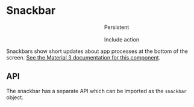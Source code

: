 # Snackbar

<script setup>
import { HSnackbar, snackbar, HButton, HTextField, HCheckbox } from '../../src'
import Preview from '../Preview.vue'
import { ref } from 'vue'

const options = {
    alignLeft: {
        kind: 'bool',
        default: false,
        label: 'Align left'
    },
}

const handler = () => {
    alert('Action completed!')
}

const message = ref('')
const actionLabel = ref('')

const persistent = ref(false)
const includeAction = ref(false)

const messageError = ref('')
const labelError = ref('')

const showSnackbar = () => {
    messageError.value = ''
    labelError.value = ''
    if(!message.value) {
        messageError.value = 'Message is required'
        return
    }
    if(includeAction.value && !actionLabel.value) {
        labelError.value = 'Action label is required'
        return
    }
    snackbar.pushNotification({
        message: message.value,
        action: includeAction.value ? {
            label: actionLabel.value,
            handler
        } : undefined,
        persistent: persistent.value
    })
}
</script>

<style>
.form {
    display: grid;
    grid-template-columns: 1fr 1fr;
    grid-template-rows: 1fr 1fr;
    grid-gap: 1rem;
}
</style>

<preview :options="options" v-slot="{ state }">
    <div class="preview-column">
        <div class="form">
            <h-text-field
                name="message"
                kind="outlined"
                v-model="message"
                label="Message"
                :has-error="!!messageError"
            >
                <template #helper v-if="messageError">{{ messageError }}</template>
            </h-text-field>
            <div class="preview-row">
                <label for="persistent">Persistent</label>
                <h-checkbox v-model="persistent" id="persistent" />
            </div>
            <h-text-field
                name="action-label"
                kind="outlined"
                v-model="actionLabel"
                label="Action label"
                :has-error="!!labelError"
            >
                <template #helper v-if="labelError">{{ labelError }}</template>
            </h-text-field>
            <div class="preview-row">
                <label for="include-action">Include action</label>
                <h-checkbox v-model="includeAction" id="include-action" />
            </div>
        </div>
        <h-button kind="filled" @click="showSnackbar" content="Show snackbar" />
    </div>
    <h-snackbar :align="state.alignLeft ? 'left' : 'center'" />
</preview>

Snackbars show short updates about app processes at the bottom of the screen.
[See the Material 3 documentation for this component][m3-snackbar].

[m3-snackbar]: https://material.io/components/snackbar

## API

The snackbar has a separate API which can be imported as the `snackbar` object.

